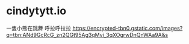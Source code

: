 # cindytytt.io
一隻小熊在跳舞 呼拉呼拉拉
https://encrypted-tbn0.gstatic.com/images?q=tbn:ANd9GcRcG_zn2QGt95Ag3qMvi_3qXOgrwDnQnWAa9A&s
